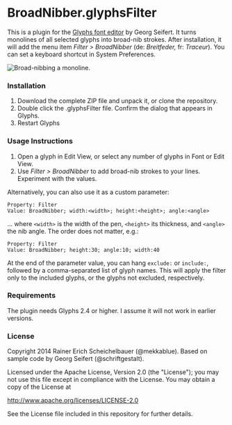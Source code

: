 # BroadNibber.glyphsFilter

This is a plugin for the [Glyphs font editor](http://glyphsapp.com/) by Georg Seifert.
It turns monolines of all selected glyphs into broad-nib strokes. After installation, it will add the menu item *Filter > BroadNibber* (de: *Breitfeder,* fr: *Traceur*). You can set a keyboard shortcut in System Preferences.

![Broad-nibbing a monoline.](BroadNibber.png "BroadNibber")

### Installation

1. Download the complete ZIP file and unpack it, or clone the repository.
2. Double click the .glyphsFilter file. Confirm the dialog that appears in Glyphs.
3. Restart Glyphs

### Usage Instructions

1. Open a glyph in Edit View, or select any number of glyphs in Font or Edit View.
2. Use *Filter > BroadNibber* to add broad-nib strokes to your lines. Experiment with the values.

Alternatively, you can also use it as a custom parameter:

	Property: Filter
	Value: BroadNibber; width:<width>; height:<height>; angle:<angle>

... where `<width>` is the width of the pen, `<height>` its thickness, and `<angle>` the nib angle. The order does not matter, e.g.:
	
	Property: Filter
	Value: BroadNibber; height:30; angle:10; width:40

At the end of the parameter value, you can hang `exclude:` or `include:`, followed by a comma-separated list of glyph names. This will apply the filter only to the included glyphs, or the glyphs not excluded, respectively.

### Requirements

The plugin needs Glyphs 2.4 or higher. I assume it will not work in earlier versions.

### License

Copyright 2014 Rainer Erich Scheichelbauer (@mekkablue).
Based on sample code by Georg Seifert (@schriftgestalt).

Licensed under the Apache License, Version 2.0 (the "License");
you may not use this file except in compliance with the License.
You may obtain a copy of the License at

http://www.apache.org/licenses/LICENSE-2.0

See the License file included in this repository for further details.
